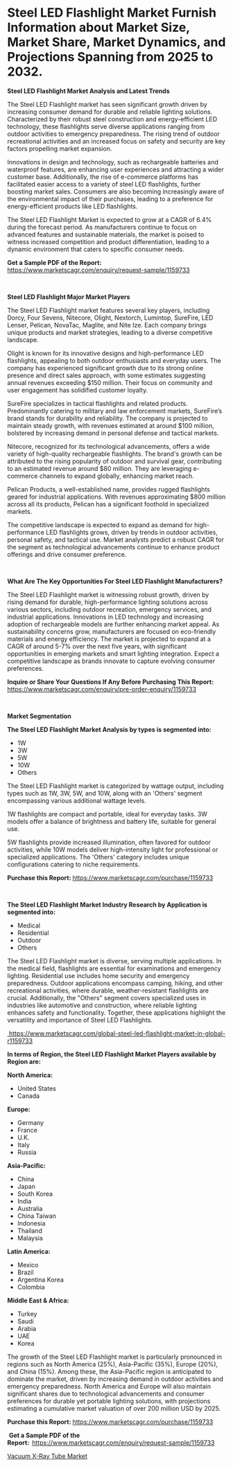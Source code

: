 <p><h1>Steel LED Flashlight Market Furnish Information about Market Size, Market Share, Market Dynamics, and Projections Spanning from 2025 to 2032.</h1></p><p><strong>Steel LED Flashlight Market Analysis and Latest Trends</strong></p>
<p><p>The Steel LED Flashlight market has seen significant growth driven by increasing consumer demand for durable and reliable lighting solutions. Characterized by their robust steel construction and energy-efficient LED technology, these flashlights serve diverse applications ranging from outdoor activities to emergency preparedness. The rising trend of outdoor recreational activities and an increased focus on safety and security are key factors propelling market expansion.</p><p>Innovations in design and technology, such as rechargeable batteries and waterproof features, are enhancing user experiences and attracting a wider customer base. Additionally, the rise of e-commerce platforms has facilitated easier access to a variety of steel LED flashlights, further boosting market sales. Consumers are also becoming increasingly aware of the environmental impact of their purchases, leading to a preference for energy-efficient products like LED flashlights.</p><p>The Steel LED Flashlight Market is expected to grow at a CAGR of 6.4% during the forecast period. As manufacturers continue to focus on advanced features and sustainable materials, the market is poised to witness increased competition and product differentiation, leading to a dynamic environment that caters to specific consumer needs.</p></p>
<p><strong>Get a Sample PDF of the Report:&nbsp;</strong> <a href="https://www.marketscagr.com/enquiry/request-sample/1159733?utm_campaign=3460&utm_medium=2&utm_source=Github&utm_content=ia&utm_term=22032025&utm_id=steel-led-flashlight">https://www.marketscagr.com/enquiry/request-sample/1159733</a></p>
<p>&nbsp;</p>
<p><strong>Steel LED Flashlight Major Market Players</strong></p>
<p><p>The Steel LED Flashlight market features several key players, including Dorcy, Four Sevens, Nitecore, Olight, Nextorch, Lumintop, SureFire, LED Lenser, Pelican, NovaTac, Maglite, and Nite Ize. Each company brings unique products and market strategies, leading to a diverse competitive landscape.</p><p>Olight is known for its innovative designs and high-performance LED flashlights, appealing to both outdoor enthusiasts and everyday users. The company has experienced significant growth due to its strong online presence and direct sales approach, with some estimates suggesting annual revenues exceeding $150 million. Their focus on community and user engagement has solidified customer loyalty.</p><p>SureFire specializes in tactical flashlights and related products. Predominantly catering to military and law enforcement markets, SureFire’s brand stands for durability and reliability. The company is projected to maintain steady growth, with revenues estimated at around $100 million, bolstered by increasing demand in personal defense and tactical markets.</p><p>Nitecore, recognized for its technological advancements, offers a wide variety of high-quality rechargeable flashlights. The brand's growth can be attributed to the rising popularity of outdoor and survival gear, contributing to an estimated revenue around $80 million. They are leveraging e-commerce channels to expand globally, enhancing market reach.</p><p>Pelican Products, a well-established name, provides rugged flashlights geared for industrial applications. With revenues approximating $800 million across all its products, Pelican has a significant foothold in specialized markets.</p><p>The competitive landscape is expected to expand as demand for high-performance LED flashlights grows, driven by trends in outdoor activities, personal safety, and tactical use. Market analysts predict a robust CAGR for the segment as technological advancements continue to enhance product offerings and drive consumer preference.</p></p>
<p>&nbsp;</p>
<p><strong>What Are The Key Opportunities For Steel LED Flashlight Manufacturers?</strong></p>
<p><p>The Steel LED Flashlight market is witnessing robust growth, driven by rising demand for durable, high-performance lighting solutions across various sectors, including outdoor recreation, emergency services, and industrial applications. Innovations in LED technology and increasing adoption of rechargeable models are further enhancing market appeal. As sustainability concerns grow, manufacturers are focused on eco-friendly materials and energy efficiency. The market is projected to expand at a CAGR of around 5-7% over the next five years, with significant opportunities in emerging markets and smart lighting integration. Expect a competitive landscape as brands innovate to capture evolving consumer preferences.</p></p>
<p><strong>Inquire or Share Your Questions If Any Before Purchasing This Report:</strong> <a href="https://www.marketscagr.com/enquiry/pre-order-enquiry/1159733?utm_campaign=3460&utm_medium=2&utm_source=Github&utm_content=ia&utm_term=22032025&utm_id=steel-led-flashlight">https://www.marketscagr.com/enquiry/pre-order-enquiry/1159733</a></p>
<p>&nbsp;</p>
<p><strong>Market Segmentation</strong></p>
<p><strong>The Steel LED Flashlight Market Analysis by types is segmented into:</strong></p>
<p><ul><li>1W</li><li>3W</li><li>5W</li><li>10W</li><li>Others</li></ul></p>
<p><p>The Steel LED Flashlight market is categorized by wattage output, including types such as 1W, 3W, 5W, and 10W, along with an 'Others' segment encompassing various additional wattage levels. </p><p>1W flashlights are compact and portable, ideal for everyday tasks. 3W models offer a balance of brightness and battery life, suitable for general use. </p><p>5W flashlights provide increased illumination, often favored for outdoor activities, while 10W models deliver high-intensity light for professional or specialized applications. The 'Others' category includes unique configurations catering to niche requirements.</p></p>
<p><strong>Purchase this Report:&nbsp;</strong><a href="https://www.marketscagr.com/purchase/1159733?utm_campaign=3460&utm_medium=2&utm_source=Github&utm_content=ia&utm_term=22032025&utm_id=steel-led-flashlight">https://www.marketscagr.com/purchase/1159733</a></p>
<p>&nbsp;</p>
<p><strong>The Steel LED Flashlight Market Industry Research by Application is segmented into:</strong></p>
<p><ul><li>Medical</li><li>Residential</li><li>Outdoor</li><li>Others</li></ul></p>
<p><p>The Steel LED Flashlight market is diverse, serving multiple applications. In the medical field, flashlights are essential for examinations and emergency lighting. Residential use includes home security and emergency preparedness. Outdoor applications encompass camping, hiking, and other recreational activities, where durable, weather-resistant flashlights are crucial. Additionally, the "Others" segment covers specialized uses in industries like automotive and construction, where reliable lighting enhances safety and functionality. Together, these applications highlight the versatility and importance of Steel LED Flashlights.</p></p>
<p><a href="https://www.marketscagr.com/global-steel-led-flashlight-market-in-global-r1159733?utm_campaign=3460&utm_medium=2&utm_source=Github&utm_content=ia&utm_term=22032025&utm_id=steel-led-flashlight">&nbsp;https://www.marketscagr.com/global-steel-led-flashlight-market-in-global-r1159733</a></p>
<p><strong>In terms of Region, the Steel LED Flashlight Market Players available by Region are:</strong></p>
<p>
    <p> <strong> North America: </strong>
        <ul>
            <li>United States</li>
            <li>Canada</li>
        </ul>
        </p> 
    <p> <strong> Europe: </strong>
        <ul>
            <li>Germany</li>
            <li>France</li>
            <li>U.K.</li>
            <li>Italy</li>
            <li>Russia</li>
        </ul>
        </p> 
    <p> <strong> Asia-Pacific: </strong>
        <ul>
            <li>China</li>
            <li>Japan</li>
            <li>South Korea</li>
            <li>India</li>
            <li>Australia</li>
            <li>China Taiwan</li>
            <li>Indonesia</li>
            <li>Thailand</li>
            <li>Malaysia</li>
        </ul>
        </p> 
    <p> <strong> Latin America: </strong>
        <ul>
            <li>Mexico</li>
            <li>Brazil</li>
            <li>Argentina Korea</li>
            <li>Colombia</li>
        </ul>
        </p> 
    <p> <strong> Middle East & Africa: </strong>
        <ul>
            <li>Turkey</li>
            <li>Saudi</li>
            <li>Arabia</li>
            <li>UAE</li>
            <li>Korea</li>
        </ul>
    </p>
    </p>
<p><p>The growth of the Steel LED Flashlight market is particularly pronounced in regions such as North America (25%), Asia-Pacific (35%), Europe (20%), and China (15%). Among these, the Asia-Pacific region is anticipated to dominate the market, driven by increasing demand in outdoor activities and emergency preparedness. North America and Europe will also maintain significant shares due to technological advancements and consumer preferences for durable yet portable lighting solutions, with projections estimating a cumulative market valuation of over 200 million USD by 2025.</p></p>
<p><strong>Purchase this Report: </strong><a href="https://www.marketscagr.com/purchase/1159733?utm_campaign=3460&utm_medium=2&utm_source=Github&utm_content=ia&utm_term=22032025&utm_id=steel-led-flashlight">https://www.marketscagr.com/purchase/1159733</a></p>
<p>&nbsp;<strong>Get a Sample PDF of the Report:&nbsp;&nbsp;</strong><a href="https://www.marketscagr.com/enquiry/request-sample/1159733?utm_campaign=3460&utm_medium=2&utm_source=Github&utm_content=ia&utm_term=22032025&utm_id=steel-led-flashlight">https://www.marketscagr.com/enquiry/request-sample/1159733</a></p>
<p><strong></strong></p>
<p><p><a href="https://github.com/kolffmaris58/Market-Research-Report-List-1/blob/main/vacuum-x-ray-tube-market.md?utm_campaign=3460&utm_medium=2&utm_source=Github&utm_content=ia&utm_term=22032025&utm_id=steel-led-flashlight">Vacuum X-Ray Tube Market</a></p></p>